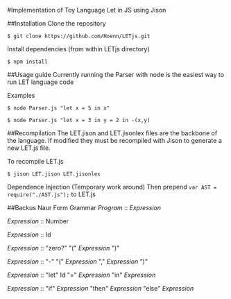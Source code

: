 #Implementation of Toy Language Let in JS using Jison

##Installation
Clone the repository

```$ git clone https://github.com/Hoenn/LETjs.git```

Install dependencies (from within LETjs directory)

```$ npm install```

##Usage guide
Currently running the Parser with node is the easiest way to run LET language code

Examples

```$ node Parser.js "let x = 5 in x"```

```$ node Parser.js "let x = 3 in y = 2 in -(x,y)```

##Recompilation
The LET.jison and LET.jisonlex files are the backbone of the language. If modified they must be recompiled with Jison to generate a new LET.js file.

To recompile LET.js

```$ jison LET.jison LET.jisonlex``` 

Dependence Injection (Temporary work around)
Then prepend ```var AST = require("./AST.js");``` to LET.js

##Backus Naur Form Grammar
*Program*    :: *Expression*

*Expression* :: Number

*Expression* :: Id
           
*Expression* :: "zero?" "(" *Expression* ")"
           
*Expression* :: "-" "(" *Expression* "," *Expression* ")" 
           
*Expression* :: "let" Id "=" *Expression* "in" *Expression*
           
*Expression* :: "if" *Expression* "then" *Expression* "else" *Expression*
           
